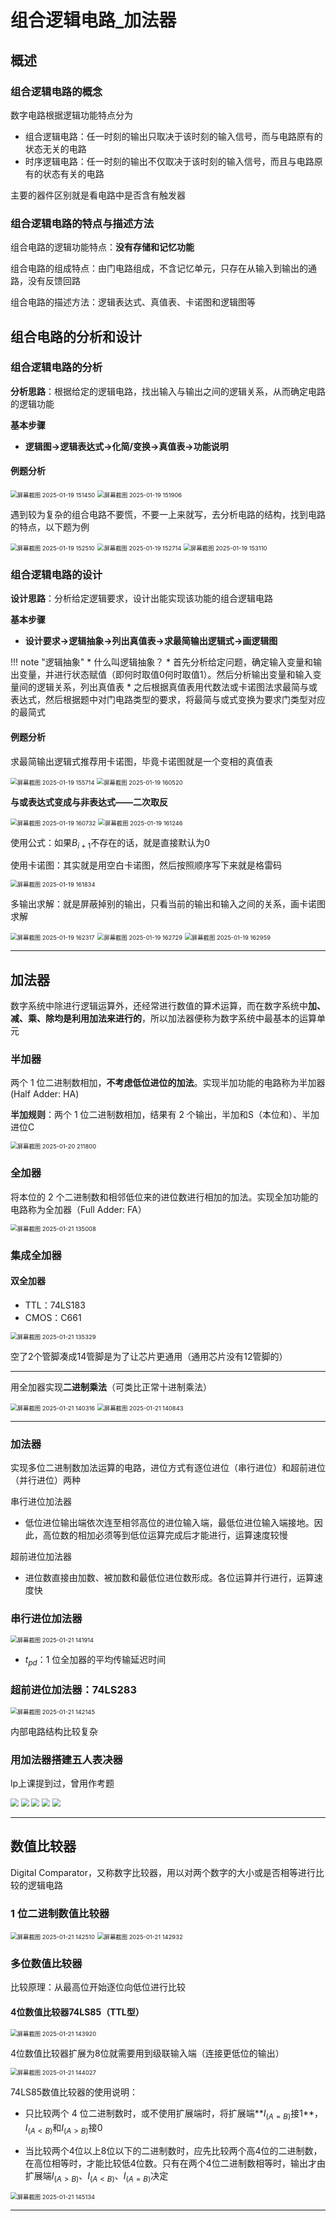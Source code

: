 # 组合逻辑电路_加法器

## 概述

### 组合逻辑电路的概念

数字电路根据逻辑功能特点分为

* 组合逻辑电路：任一时刻的输出只取决于该时刻的输入信号，而与电路原有的状态无关的电路
* 时序逻辑电路：任一时刻的输出不仅取决于该时刻的输入信号，而且与电路原有的状态有关的电路

主要的器件区别就是看电路中是否含有触发器

### 组合逻辑电路的特点与描述方法

组合电路的逻辑功能特点：**没有存储和记忆功能**

组合电路的组成特点：由门电路组成，不含记忆单元，只存在从输入到输出的通路，没有反馈回路

组合电路的描述方法：逻辑表达式、真值表、卡诺图和逻辑图等

## 组合电路的分析和设计

### 组合逻辑电路的分析

**分析思路**：根据给定的逻辑电路，找出输入与输出之间的逻辑关系，从而确定电路的逻辑功能

**基本步骤**

* **逻辑图$\rightarrow$逻辑表达式$\rightarrow$化简/变换$\rightarrow$真值表$\rightarrow$功能说明**

#### 例题分析

<img src="https://wbx-1328220477.cos.ap-shanghai.myqcloud.com/202501191515458.png" alt="屏幕截图 2025-01-19 151450" style="zoom:67%;" />

<img src="https://wbx-1328220477.cos.ap-shanghai.myqcloud.com/202501191519749.png" alt="屏幕截图 2025-01-19 151906" style="zoom:67%;" />

遇到较为复杂的组合电路不要慌，不要一上来就写，去分析电路的结构，找到电路的特点，以下题为例

<img src="https://wbx-1328220477.cos.ap-shanghai.myqcloud.com/202501191525278.png" alt="屏幕截图 2025-01-19 152510" style="zoom:67%;" />

<img src="https://wbx-1328220477.cos.ap-shanghai.myqcloud.com/202501191527598.png" alt="屏幕截图 2025-01-19 152714" style="zoom:67%;" />

<img src="https://wbx-1328220477.cos.ap-shanghai.myqcloud.com/202501191532064.png" alt="屏幕截图 2025-01-19 153110" style="zoom:67%;" />

### 组合逻辑电路的设计

**设计思路**：分析给定逻辑要求，设计出能实现该功能的组合逻辑电路

**基本步骤**

* **设计要求$\rightarrow$逻辑抽象$\rightarrow$列出真值表$\rightarrow$求最简输出逻辑式$\rightarrow$画逻辑图**

!!! note "逻辑抽象"
	* 什么叫逻辑抽象？
	* 首先分析给定问题，确定输入变量和输出变量，并进行状态赋值（即何时取值0何时取值1）。然后分析输出变量和输入变量间的逻辑关系，列出真值表
	* 之后根据真值表用代数法或卡诺图法求最简与或表达式，然后根据题中对门电路类型的要求，将最简与或式变换为要求门类型对应的最简式

#### 例题分析

求最简输出逻辑式推荐用卡诺图，毕竟卡诺图就是一个变相的真值表

<img src="https://wbx-1328220477.cos.ap-shanghai.myqcloud.com/202501191557522.png" alt="屏幕截图 2025-01-19 155714" style="zoom:67%;" />

<img src="https://wbx-1328220477.cos.ap-shanghai.myqcloud.com/202501191605728.png" alt="屏幕截图 2025-01-19 160520" style="zoom:67%;" />

**与或表达式变成与非表达式——二次取反**

<img src="https://wbx-1328220477.cos.ap-shanghai.myqcloud.com/202501191608644.png" alt="屏幕截图 2025-01-19 160732" style="zoom:67%;" />

<img src="https://wbx-1328220477.cos.ap-shanghai.myqcloud.com/202501191612654.png" alt="屏幕截图 2025-01-19 161246" style="zoom:67%;" />

使用公式：如果$B_{i+1}$不存在的话，就是直接默认为0

使用卡诺图：其实就是用空白卡诺图，然后按照顺序写下来就是格雷码

<img src="https://wbx-1328220477.cos.ap-shanghai.myqcloud.com/202501191618294.png" alt="屏幕截图 2025-01-19 161834" style="zoom:67%;" />

多输出求解：就是屏蔽掉别的输出，只看当前的输出和输入之间的关系，画卡诺图求解

<img src="https://wbx-1328220477.cos.ap-shanghai.myqcloud.com/202501191623767.png" alt="屏幕截图 2025-01-19 162317" style="zoom:67%;" />

<img src="https://wbx-1328220477.cos.ap-shanghai.myqcloud.com/202501191627137.png" alt="屏幕截图 2025-01-19 162729" style="zoom:67%;" />

<img src="https://wbx-1328220477.cos.ap-shanghai.myqcloud.com/202501191630891.png" alt="屏幕截图 2025-01-19 162959" style="zoom:67%;" />

---

## 加法器

数字系统中除进行逻辑运算外，还经常进行数值的算术运算，而在数字系统中**加、减、乘、除均是利用加法来进行的**，所以加法器便称为数字系统中最基本的运算单元

### 半加器

两个 1 位二进制数相加，**不考虑低位进位的加法**。实现半加功能的电路称为半加器(Half Adder: HA)

**半加规则**：两个 1 位二进制数相加，结果有 2 个输出，半加和S（本位和）、半加进位C

<img src="https://wbx-1328220477.cos.ap-shanghai.myqcloud.com/202501202118308.png" alt="屏幕截图 2025-01-20 211800" style="zoom:67%;" />

### 全加器

将本位的 2 个二进制数和相邻低位来的进位数进行相加的加法。实现全加功能的电路称为全加器（Full Adder: FA）

<img src="https://wbx-1328220477.cos.ap-shanghai.myqcloud.com/202501211350360.png" alt="屏幕截图 2025-01-21 135008" style="zoom:67%;" />

### 集成全加器

#### 双全加器

* TTL：74LS183
* CMOS：C661

<img src="https://wbx-1328220477.cos.ap-shanghai.myqcloud.com/202501211353087.png" alt="屏幕截图 2025-01-21 135329" style="zoom:67%;" />

空了2个管脚凑成14管脚是为了让芯片更通用（通用芯片没有12管脚的）

---

用全加器实现**二进制乘法**（可类比正常十进制乘法）

<img src="https://wbx-1328220477.cos.ap-shanghai.myqcloud.com/202501211404704.png" alt="屏幕截图 2025-01-21 140316" style="zoom:67%;" />

<img src="https://wbx-1328220477.cos.ap-shanghai.myqcloud.com/202501211408293.png" alt="屏幕截图 2025-01-21 140843" style="zoom:67%;" />

---

### 加法器

实现多位二进制数加法运算的电路，进位方式有逐位进位（串行进位）和超前进位（并行进位）两种

串行进位加法器

* 低位进位输出端依次连至相邻高位的进位输入端，最低位进位输入端接地。因此，高位数的相加必须等到低位运算完成后才能进行，运算速度较慢

超前进位加法器

* 进位数直接由加数、被加数和最低位进位数形成。各位运算并行进行，运算速度快

### 串行进位加法器

<img src="https://wbx-1328220477.cos.ap-shanghai.myqcloud.com/202501211419648.png" alt="屏幕截图 2025-01-21 141914" style="zoom:67%;" />

* $t_{pd}$：1 位全加器的平均传输延迟时间

### 超前进位加法器：74LS283

<img src="https://wbx-1328220477.cos.ap-shanghai.myqcloud.com/202501211421374.png" alt="屏幕截图 2025-01-21 142145" style="zoom:67%;" />

内部电路结构比较复杂

### 用加法器搭建五人表决器

lp上课提到过，曾用作考题

<img src="https://wbx-1328220477.cos.ap-shanghai.myqcloud.com/202503071113657.jpg" style="zoom:80%;" />

<img src="https://wbx-1328220477.cos.ap-shanghai.myqcloud.com/202503071114643.jpg" style="zoom:80%;" />

<img src="https://wbx-1328220477.cos.ap-shanghai.myqcloud.com/202503071114420.jpg" style="zoom:80%;" />

<img src="https://wbx-1328220477.cos.ap-shanghai.myqcloud.com/202503071115824.jpg" style="zoom:80%;" />

<img src="https://wbx-1328220477.cos.ap-shanghai.myqcloud.com/202503071115091.jpg" style="zoom:80%;" />

---

## 数值比较器

Digital Comparator，又称数字比较器，用以对两个数字的大小或是否相等进行比较的逻辑电路

### 1 位二进制数值比较器

<img src="https://wbx-1328220477.cos.ap-shanghai.myqcloud.com/202501211425624.png" alt="屏幕截图 2025-01-21 142510" style="zoom:67%;" />

<img src="https://wbx-1328220477.cos.ap-shanghai.myqcloud.com/202501211429146.png" alt="屏幕截图 2025-01-21 142932" style="zoom:67%;" />

### 多位数值比较器

比较原理：从最高位开始逐位向低位进行比较

#### 4位数值比较器74LS85（TTL型）

<img src="https://wbx-1328220477.cos.ap-shanghai.myqcloud.com/202501211439906.png" alt="屏幕截图 2025-01-21 143920" style="zoom:67%;" />

4位数值比较器扩展为8位就需要用到级联输入端（连接更低位的输出）

<img src="https://wbx-1328220477.cos.ap-shanghai.myqcloud.com/202501211440506.png" alt="屏幕截图 2025-01-21 144027" style="zoom:67%;" />

74LS85数值比较器的使用说明：

* 只比较两个 4 位二进制数时，或不使用扩展端时，将扩展端**$I_{(A=B)}$接1**，$I_{(A<B)}$和$I_{(A>B)}$接0

* 当比较两个4位以上8位以下的二进制数时，应先比较两个高4位的二进制数，在高位相等时，才能比较低4位数。只有在两个4位二进制数相等时，输出才由扩展端$I_{(A>B)}$、$I_{(A<B)}$、$I_{(A=B)}$决定

<img src="https://wbx-1328220477.cos.ap-shanghai.myqcloud.com/202501211451168.png" alt="屏幕截图 2025-01-21 145134" style="zoom:67%;" />

---

